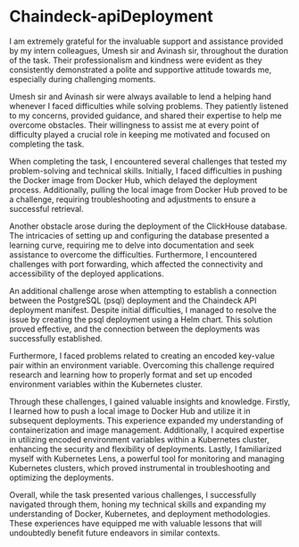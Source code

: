 
# Chaindeck-apiDeployment
I am extremely grateful for the invaluable support and assistance provided by my intern colleagues, Umesh sir and Avinash sir, throughout the duration of the task. Their professionalism and kindness were evident as they consistently demonstrated a polite and supportive attitude towards me, especially during challenging moments.

Umesh sir and Avinash sir were always available to lend a helping hand whenever I faced difficulties while solving problems. They patiently listened to my concerns, provided guidance, and shared their expertise to help me overcome obstacles. Their willingness to assist me at every point of difficulty played a crucial role in keeping me motivated and focused on completing the task.

When completing the task, I encountered several challenges that tested my problem-solving and technical skills. Initially, I faced difficulties in pushing the Docker image from Docker Hub, which delayed the deployment process. Additionally, pulling the local image from Docker Hub proved to be a challenge, requiring troubleshooting and adjustments to ensure a successful retrieval.

Another obstacle arose during the deployment of the ClickHouse database. The intricacies of setting up and configuring the database presented a learning curve, requiring me to delve into documentation and seek assistance to overcome the difficulties. Furthermore, I encountered challenges with port forwarding, which affected the connectivity and accessibility of the deployed applications.

An additional challenge arose when attempting to establish a connection between the PostgreSQL (psql) deployment and the Chaindeck API deployment manifest. Despite initial difficulties, I managed to resolve the issue by creating the psql deployment using a Helm chart. This solution proved effective, and the connection between the deployments was successfully established.

Furthermore, I faced problems related to creating an encoded key-value pair within an environment variable. Overcoming this challenge required research and learning how to properly format and set up encoded environment variables within the Kubernetes cluster.

Through these challenges, I gained valuable insights and knowledge. Firstly, I learned how to push a local image to Docker Hub and utilize it in subsequent deployments. This experience expanded my understanding of containerization and image management. Additionally, I acquired expertise in utilizing encoded environment variables within a Kubernetes cluster, enhancing the security and flexibility of deployments. Lastly, I familiarized myself with Kubernetes Lens, a powerful tool for monitoring and managing Kubernetes clusters, which proved instrumental in troubleshooting and optimizing the deployments.

Overall, while the task presented various challenges, I successfully navigated through them, honing my technical skills and expanding my understanding of Docker, Kubernetes, and deployment methodologies. These experiences have equipped me with valuable lessons that will undoubtedly benefit future endeavors in similar contexts.

